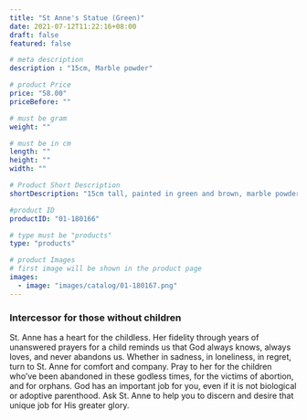 ```yaml
---
title: "St Anne's Statue (Green)"
date: 2021-07-12T11:22:16+08:00
draft: false
featured: false

# meta description
description : "15cm, Marble powder"

# product Price
price: "58.00"
priceBefore: ""

# must be gram
weight: ""

# must be in cm
length: ""
height: ""
width: ""

# Product Short Description
shortDescription: "15cm tall, painted in green and brown, marble powder St Anne's statue. Place a  statue of Saint Anne on your altar when you are petitioning her. Adorn the statue with white flowers or string flowers together to create a garland and drape it over the statue. Offerings of sweet desserts and candies are customary gifts to Saint Anne."

#product ID
productID: "01-180166"

# type must be "products"
type: "products"

# product Images
# first image will be shown in the product page
images:
  - image: "images/catalog/01-180167.png"
---
```


### Intercessor for those without children
St. Anne has a heart for the childless. Her fidelity through years of unanswered prayers for a child reminds us that God always knows, always loves, and never abandons us. Whether in sadness, in loneliness, in regret, turn to St. Anne for comfort and company. Pray to her for the children who’ve been abandoned in these godless times, for the victims of abortion, and for orphans. God has an important job for you, even if it is not biological or adoptive parenthood. Ask St. Anne to help you to discern and desire that unique job for His greater glory.
